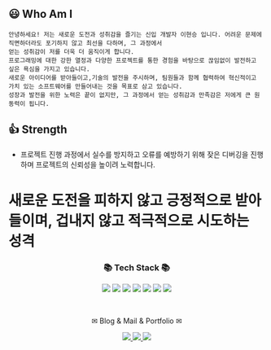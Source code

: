 
<p align="center">

##  😃 Who Am I
    안녕하세요! 저는 새로운 도전과 성취감을 즐기는 신입 개발자 이현승 입니다. 어려운 문제에 직면하더라도 포기하지 않고 최선을 다하며, 그 과정에서 
    얻는 성취감이 저를 더욱 더 움직이게 합니다.
    프로그래밍에 대한 강한 열정과 다양한 프로젝트를 통한 경험을 바탕으로 끊임없이 발전하고 싶은 욕심을 가지고 있습니다.
    새로운 아이디어를 받아들이고,기술의 발전을 주시하며, 팀원들과 함께 협력하여 혁신적이고 가치 있는 소프트웨어를 만들어내는 것을 목표로 삼고 있습니다. 		
    성장과 발전을 위한 노력은 끝이 없지만, 그 과정에서 얻는 성취감과 만족감은 저에게 큰 원동력이 됩니다.





    
## 👍 Strength

* 프로젝트 진행 과정에서 실수를 방지하고 오류를 예방하기 위해 잦은 디버깅을 진행하며 프로젝트의 신뢰성을 높이려 노력합니다.
# 새로운 도전을 피하지 않고 긍정적으로 받아들이며, 겁내지 않고 적극적으로 시도하는 성격

<div align=center>
	<h3>📚 Tech Stack 📚</h3>
</div>
<p align="center" display="inline-block">
 <img src="https://img.shields.io/badge/JAVA-007396?style=for-the-badge&logo=Java&logoColor=white">&nbsp;<img src="https://img.shields.io/badge/Spring-6DB33F?style=for-the-badge&logo=Spring&logoColor=white">
<img src="https://img.shields.io/badge/JPA-green?style=for-the-badge&logo=JPA&logoColor=white">
<img src="https://img.shields.io/badge/mysql-4479A1?style=for-the-badge&logo=mysql&logoColor=white">
<img src="https://img.shields.io/badge/git-181717?style=for-the-badge&logo=github&logoColor=white">
<img src="https://img.shields.io/badge/aws_EC2-FF9900?style=for-the-badge&logo=Amazon EC2&logoColor=white">
<img src="https://img.shields.io/badge/aws_RDS-527FFF?style=for-the-badge&logo=Amazon RDS&logoColor=white">


</p><br>
<div align=center>
	<p> ✉ Blog  & Mail & Portfolio ✉</p>
</div>
<div align=center>
	<a href="https://hyse16.github.io">
		<img src="https://img.shields.io/badge/Blog-FF9800?style=flat&logo=Blogger&logoColor=white" />
	</a>
	<a href="mailto:aa3324296@naver.com">
		<img src="https://img.shields.io/badge/Mail-30B980?style=flat&logo=Gmail&logoColor=white" />
	</a>
	<a href="https://sweet-beech-4bf.notion.site/2d2e4abe641540c99d64ef3c41cf12b2">
		<img src="https://img.shields.io/badge/Notion-0000?style=flat&logo=Notion&logoColor=white" />
	</a>

</div>




	
	

